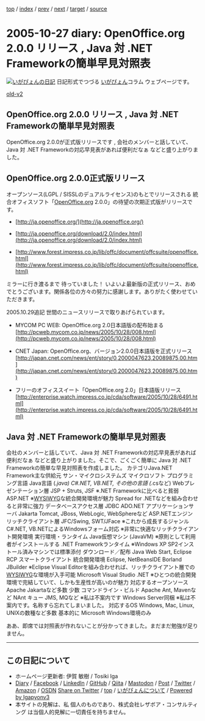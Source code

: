 [top](../index.html) 
 / [index](index.html) 
 / [prev](ig051026.html) 
 / [next](ig051031.html) 
 / [target](https://www.igapyon.jp/igapyon/diary/2005/ig051027.html) 
 / [source](https://github.com/igapyon/diary/blob/master/2005/ig051027.src.md) 

2005-10-27 diary: OpenOffice.org 2.0.0 リリース , Java 対 .NET Frameworkの簡単早見対照表
=====================================================================================================
[![いがぴょんの日記](https://www.igapyon.jp/igapyon/diary/images/iga200306s.jpg "いがぴょん")](https://www.igapyon.jp/igapyon/diary/memo/memoigapyon.html) 日記形式でつづる [いがぴょん](https://www.igapyon.jp/igapyon/diary/memo/memoigapyon.html)コラム ウェブページです。

[old-v2](ig051027-orig.html)

## OpenOffice.org 2.0.0 リリース , Java 対 .NET Frameworkの簡単早見対照表

OpenOffice.org 2.0.0が正式版リリースです , 会社のメンバーと話していて、Java 対 .NET Frameworkの対応早見表があれば便利だなぁ などと盛り上がりました。


## OpenOffice.org 2.0.0正式版リリース

オープンソース(LGPL / SISSLのデュアルライセンス)のもとでリリースされる 統合オフィスソフト「[OpenOffice.org](http://ja.openoffice.org/)
2.0.0」の待望の次期正式版がリリースです。

* [http://ja.openoffice.org/](http://ja.openoffice.org/)
  
* [http://ja.openoffice.org/download/2.0/index.html](http://ja.openoffice.org/download/2.0/index.html)
  
* [http://www.forest.impress.co.jp/lib/offc/document/offcsuite/openoffice.html](http://www.forest.impress.co.jp/lib/offc/document/offcsuite/openoffice.html)

ミラーに行き渡るまで 待っていました！ いよいよ最新版の正式リリース、おめでとうございます。関係各位の方々の努力に感謝します。ありがたく使わせていただきます。

2005.10.29追記 世間のニュースリリースで取りあげられています。

* MYCOM PC WEB: OpenOffice.org 2.0日本語版の配布始まる
  [http://pcweb.mycom.co.jp/news/2005/10/28/008.html](http://pcweb.mycom.co.jp/news/2005/10/28/008.html)
  
* CNET Japan: OpenOffice.org、バージョン2.0.0日本語版を正式リリース
  [http://japan.cnet.com/news/ent/story/0,2000047623,20089875,00.htm](http://japan.cnet.com/news/ent/story/0,2000047623,20089875,00.htm)
  
* フリーのオフィススイート「OpenOffice.org 2.0」日本語版リリース
  [http://enterprise.watch.impress.co.jp/cda/software/2005/10/28/6491.html](http://enterprise.watch.impress.co.jp/cda/software/2005/10/28/6491.html)

## Java 対 .NET Frameworkの簡単早見対照表

会社のメンバーと話していて、Java 対 .NET Frameworkの対応早見表があれば便利だなぁ などと盛り上がりました。そこで、ごくごく簡単に
Java 対 .NET Frameworkの簡単な早見対照表を作成しました。
カテゴリJava.NET Framework主な供給元
サン・マイクロシステムズ
マイクロソフト
プログラミング言語
Java言語
      (*.java)
C#.NET, VB.NET, その他の言語
      (*.csなど)
Webプレゼンテーション層
JSP + Struts, JSF
      ※.NET Frameworkに比べると貧弱
ASP.NET
      ※[WYSIWYG](http://ja.wikipedia.org/wiki/WYSIWYG)な統合開発環境が魅力
      Spread for .NETなどを組み合わせると非常に強力
データベースアクセス層
JDBC
ADO.NET
アプリケーションサーバ
Jakarta Tomcat, JBoss,
      WebLogic, WebSphereなど
ASP.NETエンジン
リッチクライアント層
JFC/Swing, SWT/JFace
      ※これから成長するジャンル
C#.NET, VB.NETによるWindowsフォーム対応
      ※非常に快適なリッチクライアント開発環境
実行環境・ランタイム
Java仮想マシン (JavaVM)
      ※原則として利用者がインストールする
.NET Frameworkランタイム
      ※Windows XP SP2インストール済みマシンでは標準添付
ダウンロード／配布
Java Web Start, Eclipse RCP
スマートクライアント
統合開発環境
Eclipse, NetBeansIDE
      Borland JBuilder 
      ※Eclipse Visual Editorを組み合わせれば、リッチクライアント層での[WYSIWYG](http://ja.wikipedia.org/wiki/WYSIWYG)な環境が入手可能
Microsoft Visual Studio .NET
      ※ひとつの統合開発環境で完結していて、しかも生産性が高いのが魅力
対応するオープンソース
Apache Jakartaなど多数
少数
コマンドライン・ビルド
Apache Ant, Mavenなど
NAnt
キュー
JMS, MQなど
      ※私は不案内です
Windows Server同梱
      ※私は不案内です。名称すら忘れてしまいました。
対応するOS
Windows, Mac, Linux, UNIXの数種など多数
基本的に Microsoft Windows環境のみ

ああ、即席では対照表が作れないことが分かってきました。まだまだ勉強が足りません。


----------------------------------------------------------------------------------------------------

## この日記について

* ホームページ更新者: 伊賀 敏樹 / Tosiki Iga
* [Diary](https://www.igapyon.jp/igapyon/diary/) / [Facebook](https://www.facebook.com/igapyon) / [LinkedIn](https://www.linkedin.com/in/toshikiiga) / [GitHub](https://github.com/igapyon) / [Qiita](https://qiita.com/igapyon) / [Mastodon](https://social.vivaldi.net/@igapyon) / [Post](https://post.news/igapyon) / [Twitter](https://twitter.com/ToshikiIga) / [Amazon](https://www.amazon.co.jp/%E4%BC%8A%E8%B3%80-%E6%95%8F%E6%A8%B9/e/B004LTQWCQ) / [OSDN](https://ja.osdn.net/users/iga/)
[Share on Twitter](https://twitter.com/intent/tweet?hashtags=igapyon%2Cdiary%2C%E3%81%84%E3%81%8C%E3%81%B4%E3%82%87%E3%82%93&text=OpenOffice.org+2.0.0+%E3%83%AA%E3%83%AA%E3%83%BC%E3%82%B9+%2C+Java+%E5%AF%BE+.NET+Framework%E3%81%AE%E7%B0%A1%E5%8D%98%E6%97%A9%E8%A6%8B%E5%AF%BE%E7%85%A7%E8%A1%A8&url=https%3A%2F%2Fwww.igapyon.jp%2Figapyon%2Fdiary%2F2005%2Fig051027.html) / [top](../index.html) / [いがぴょんについて](https://www.igapyon.jp/igapyon/diary/memo/memoigapyon.html) / [Powered by Igapyonv3](https://github.com/igapyon/igapyonv3)
* 本サイトの見解は、私 個人のものであり、株式会社レザボア・コンサルティング は当個人的見解に一切責任を持ちません。 
